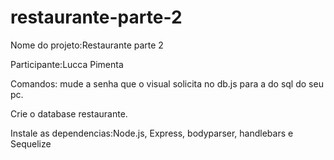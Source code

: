 # restaurante-parte-2

Nome do projeto:Restaurante parte 2

Participante:Lucca Pimenta

Comandos: mude a senha que o visual solicita no db.js para a do sql do seu pc.

Crie o database restaurante.

Instale as dependencias:Node.js, Express, bodyparser, handlebars e Sequelize

